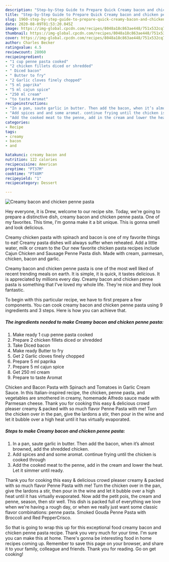 ```yaml
---
description: "Step-by-Step Guide to Prepare Quick Creamy bacon and chicken penne pasta"
title: "Step-by-Step Guide to Prepare Quick Creamy bacon and chicken penne pasta"
slug: 1960-step-by-step-guide-to-prepare-quick-creamy-bacon-and-chicken-penne-pasta
date: 2020-08-09T01:53:20.045Z
image: https://img-global.cpcdn.com/recipes/8048a18c863ae448/751x532cq70/creamy-bacon-and-chicken-penne-pasta-recipe-main-photo.jpg
thumbnail: https://img-global.cpcdn.com/recipes/8048a18c863ae448/751x532cq70/creamy-bacon-and-chicken-penne-pasta-recipe-main-photo.jpg
cover: https://img-global.cpcdn.com/recipes/8048a18c863ae448/751x532cq70/creamy-bacon-and-chicken-penne-pasta-recipe-main-photo.jpg
author: Charles Becker
ratingvalue: 4.5
reviewcount: 28060
recipeingredient:
- "1 cup penne pasta cooked"
- "2 chicken fillets diced or shredded"
- " Diced bacon"
- " Butter to fry"
- "2 Garlic cloves finely chopped"
- "5 ml paprika"
- "5 ml cajun spice"
- "250 ml cream"
- "to taste Aromat"
recipeinstructions:
- "In a pan, saute garlic in butter. Then add the bacon, when it’s almost browned, add the shredded chicken."
- "Add spices and and some aromat. continue frying until the chicken is cooked through"
- "Add the cooked meat to the penne, add in the cream and lower the heat. Let it simmer until ready."
categories:
- Recipe
tags:
- creamy
- bacon
- and

katakunci: creamy bacon and 
nutrition: 122 calories
recipecuisine: American
preptime: "PT37M"
cooktime: "PT48M"
recipeyield: "1"
recipecategory: Dessert

---
```



![Creamy bacon and chicken penne pasta](https://img-global.cpcdn.com/recipes/8048a18c863ae448/751x532cq70/creamy-bacon-and-chicken-penne-pasta-recipe-main-photo.jpg)

Hey everyone, it is Drew, welcome to our recipe site. Today, we're going to prepare a distinctive dish, creamy bacon and chicken penne pasta. One of my favorites. This time, I'm gonna make it a bit unique. This is gonna smell and look delicious.

Creamy chicken pasta with spinach and bacon is one of my favorite things to eat! Creamy pasta dishes will always suffer when reheated. Add a little water, milk or cream to the Our new favorite chicken pasta recipes include Cajun Chicken and Sausage Penne Pasta dish. Made with cream, parmesan, chicken, bacon and garlic.

Creamy bacon and chicken penne pasta is one of the most well liked of recent trending meals on earth. It is simple, it is quick, it tastes delicious. It is appreciated by millions every day. Creamy bacon and chicken penne pasta is something that I've loved my whole life. They're nice and they look fantastic.


To begin with this particular recipe, we have to first prepare a few components. You can cook creamy bacon and chicken penne pasta using 9 ingredients and 3 steps. Here is how you can achieve that.

<!--inarticleads1-->

##### The ingredients needed to make Creamy bacon and chicken penne pasta:

1. Make ready 1 cup penne pasta cooked
1. Prepare 2 chicken fillets diced or shredded
1. Take  Diced bacon
1. Make ready  Butter to fry
1. Get 2 Garlic cloves finely chopped
1. Prepare 5 ml paprika
1. Prepare 5 ml cajun spice
1. Get 250 ml cream
1. Prepare to taste Aromat


Chicken and Bacon Pasta with Spinach and Tomatoes in Garlic Cream Sauce. In this Italian-inspired recipe, the chicken, penne pasta, and vegetables are smothered in creamy, homemade Alfredo sauce made with Parmesan cheese. Thank you for cooking this easy &amp; delicious crowd pleaser creamy &amp; packed with so much flavor Penne Pasta with me! Turn the chicken over in the pan, give the lardons a stir, then pour in the wine and let it bubble over a high heat until it has virtually evaporated. 

<!--inarticleads2-->

##### Steps to make Creamy bacon and chicken penne pasta:

1. In a pan, saute garlic in butter. Then add the bacon, when it’s almost browned, add the shredded chicken.
1. Add spices and and some aromat. continue frying until the chicken is cooked through
1. Add the cooked meat to the penne, add in the cream and lower the heat. Let it simmer until ready.


Thank you for cooking this easy &amp; delicious crowd pleaser creamy &amp; packed with so much flavor Penne Pasta with me! Turn the chicken over in the pan, give the lardons a stir, then pour in the wine and let it bubble over a high heat until it has virtually evaporated. Now add the petit pois, the cream and penne, season, then stir well. This dish is packed full of everything we love when we&#39;re having a rough day, or when we really just want some classic flavor combinations: penne pasta. Smoked Gouda Penne Pasta with Broccoli and Red PepperCrisco. 

So that is going to wrap this up for this exceptional food creamy bacon and chicken penne pasta recipe. Thank you very much for your time. I'm sure you can make this at home. There's gonna be interesting food in home recipes coming up. Remember to save this page on your browser, and share it to your family, colleague and friends. Thank you for reading. Go on get cooking!
